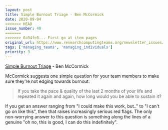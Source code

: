 ```yaml
---
layout: post
title: Simple Burnout Triage - Ben McCormick
date: 2020-09-04
<<<<<<< HEAD
issue_number: 40
=======
>>>>>>> 0a34fe0... First go at item pages
original_url: https://www.researchcomputingteams.org/newsletter_issues/0040
tags: ['managing_teams', 'managing_individuals']
priority: 3
---
```


<!-- markdownlint-disable MD033 -->
<!-- markdownlint-disable MD041 -->
<!-- markdownlint-disable MD049 -->

[Simple Burnout Triage](https://benmccormick.org/2020/08/31/simple-burnout-triage) - Ben McCormick

McCormick suggests one simple question for your team members to make sure they're not edging towards burnout:

> If you take the pace & quality of the last 2 months of your life and repeated it again and again, how long would you be able to sustain it?

If you get an answer ranging from "I could make this work, but.." to "I can't go on like this", then that raises increasingly serious red flags. The only non-worrying answer to this question is something along the lines of a genuine "oh no, this is good, I can do this indefinitely".


